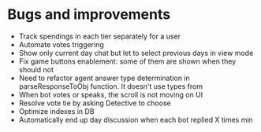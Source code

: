 # Bugs and improvements

- Track spendings in each tier separately for a user
- Automate votes triggering
- Show only current day chat but let to select previous days in view mode
- Fix game buttons enablement: some of them are shown when they should not
- Need to refactor agent answer type determination in parseResponseToObj function. It doesn't use types from 
- When bot votes or speaks, the scroll is not moving on UI
- Resolve vote tie by asking Detective to choose
- Optimize indexes in DB
- Automatically end up day discussion when each bot replied X times min
